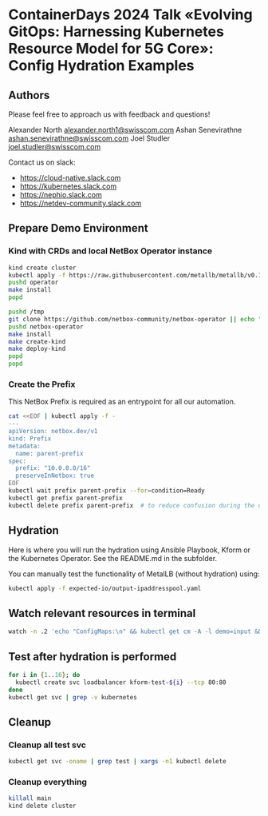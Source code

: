 # ContainerDays 2024 Talk «Evolving GitOps: Harnessing Kubernetes Resource Model for 5G Core»: Config Hydration Examples

## Authors

Please feel free to approach us with feedback and questions!

Alexander North <alexander.north1@swisscom.com>
Ashan Senevirathne <ashan.senevirathne@swisscom.com>
Joel Studler <joel.studler@swisscom.com>

Contact us on slack:

- <https://cloud-native.slack.com>
- <https://kubernetes.slack.com>
- <https://nephio.slack.com>
- <https://netdev-community.slack.com>

## Prepare Demo Environment

### Kind with CRDs and local NetBox Operator instance

```bash
kind create cluster
kubectl apply -f https://raw.githubusercontent.com/metallb/metallb/v0.14.8/config/manifests/metallb-native.yaml
pushd operator
make install
popd

pushd /tmp
git clone https://github.com/netbox-community/netbox-operator || echo "already exists"
pushd netbox-operator
make install
make create-kind
make deploy-kind
popd
popd
```

### Create the Prefix

This NetBox Prefix is required as an entrypoint for all our automation.

```bash
cat <<EOF | kubectl apply -f -
---
apiVersion: netbox.dev/v1
kind: Prefix
metadata:
  name: parent-prefix
spec:
  prefix: "10.0.0.0/16"
  preserveInNetbox: true
EOF
kubectl wait prefix parent-prefix --for=condition=Ready
kubectl get prefix parent-prefix
kubectl delete prefix parent-prefix  # to reduce confusion during the demo
```

## Hydration

Here is where you will run the hydration using Ansible Playbook, Kform or the Kubernetes Operator. See the README.md in the subfolder.

You can manually test the functionality of MetalLB (without hydration) using:

```bash
kubectl apply -f expected-io/output-ipaddresspool.yaml
```

## Watch relevant resources in terminal

```bash
watch -n .2 'echo "ConfigMaps:\n" && kubectl get cm -A -l demo=input && echo "\n\nConfigurations:\n" && kubectl get configurations -A && echo "\n\nNetBox PrefixClaims, NetBox Prefixes, MetalLB IPAddressPools:\n" && kubectl get prefixclaim,prefix,ipaddresspool -A'
```

## Test after hydration is performed

```bash
for i in {1..16}; do
  kubectl create svc loadbalancer kform-test-${i} --tcp 80:80
done
kubectl get svc | grep -v kubernetes
```

## Cleanup

### Cleanup all test svc

```bash
kubectl get svc -oname | grep test | xargs -n1 kubectl delete
```

### Cleanup everything

```bash
killall main
kind delete cluster
```
